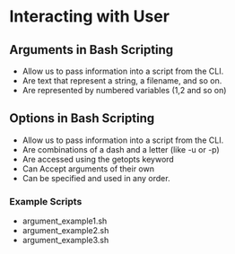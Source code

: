 # Interacting with User  

## Arguments in Bash Scripting  

* Allow us to pass information into a script from the CLI.  
* Are text that represent a string, a filename, and so on.  
* Are represented by numbered variables ($1,$2 and so on)  

## Options in Bash Scripting

* Allow us to pass information into a script from the CLI.
* Are combinations of a dash and a letter (like -u or -p)
* Are accessed using the getopts keyword
* Can Accept arguments of their own
* Can be specified and used in any order.

### Example Scripts
<!-- chap4_bash_example -->
* argument_example1.sh  
* argument_example2.sh
* argument_example3.sh
